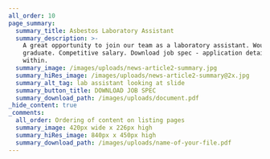 ```yaml
---
all_order: 10
page_summary:
  summary_title: Asbestos Laboratory Assistant
  summary_description: >-
    A great opportunity to join our team as a laboratory assistant. Would suit
    graduate. Competitive salary. Download job spec - application details
    within.
  summary_image: /images/uploads/news-article2-summary.jpg
  summary_hiRes_image: /images/uploads/news-article2-summary@2x.jpg
  summary_alt_tag: lab assistant looking at slide
  summary_button_title: DOWNLOAD JOB SPEC
  summary_download_path: /images/uploads/document.pdf
_hide_content: true
_comments:
  all_order: Ordering of content on listing pages
  summary_image: 420px wide x 226px high
  summary_hiRes_image: 840px x 450px high
  summary_download_path: /images/uploads/name-of-your-file.pdf
---
```

